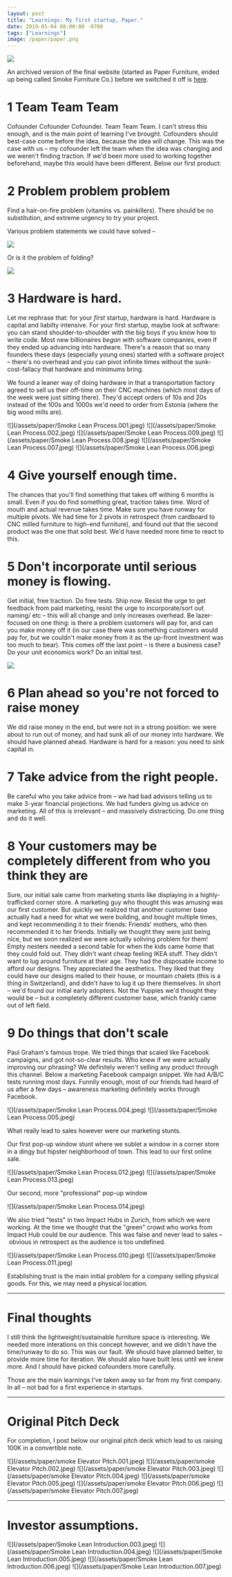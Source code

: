 ```yaml
---
layout: post
title: "Learnings: My first startup, Paper."
date: 2019-05-04 08:00:00 -0700
tags: ["Learnings"]
image: /paper/paper.png
---
```


![](/assets/paper/paper.png)

An archived version of the final website (started as Paper Furniture, ended up being called Smoke Furniture Co.) before we switched it off is [here](http://nikodunk.github.io/smoke/).

# 1 Team Team Team

Cofounder Cofounder Cofounder. Team Team Team. I can't stress this enough, and is the main point of learning I've brought. Cofounders should best-case come before the idea, because the idea will change. This was the case with us – my cofounder left the team when the idea was changing and we weren't finding traction. If we'd been more used to working together beforehand, maybe this would have been different. Below our first product:

# 2 Problem problem problem

Find a hair-on-fire problem (vitamins vs. painkillers). There should be no substitution, and extreme urgency to try your project.

Various problem statements we could have solved –

![](/assets/paper/smokesite.png)

Or is it the problem of folding?

![](/assets/paper/smoke.gif)

# 3 Hardware is hard.

Let me rephrase that: for your _first_ startup, hardware is hard. Hardware is capital and liabilty intensive. For your first startup, maybe look at software: you can stand shoulder-to-shoulder with the big boys if you know how to write code. Most new billionaires _began_ with software companies, even if they ended up advancing into hardware. There's a reason that so many founders these days (especially young ones) started with a software project – there's no overhead and you can pivot infinite times without the sunk-cost-fallacy that hardware and minimums bring.

We found a leaner way of doing hardware in that a transportation factory agreed to sell us their off-time on their CNC machines (which most days of the week were just sitting there). They'd accept orders of 10s and 20s instead of the 100s and 1000s we'd need to order from Estonia (where the big wood mills are).

![](/assets/paper/Smoke Lean Process.001.jpeg)
![](/assets/paper/Smoke Lean Process.002.jpeg)
![](/assets/paper/Smoke Lean Process.009.jpeg)
![](/assets/paper/Smoke Lean Process.008.jpeg)
![](/assets/paper/Smoke Lean Process.007.jpeg)
![](/assets/paper/Smoke Lean Process.006.jpeg)

# 4 Give yourself enough time.

The chances that you'll find something that takes off withing 6 months is small. Even if you do find something great, traction takes time. Word of mouth and actual revenue takes time. Make sure you have runway for multiple pivots. We had time for 2 pivots in retrospect (from cardboard to CNC milled furniture to high-end furniture), and found out that the second product was the one that sold best. We'd have needed more time to react to this.

# 5 Don't incorporate until serious money is flowing.

Get initial, free traction. Do free tests. Ship now. Resist the urge to get feedback from paid marketing, resist the urge to incorporate/sort out naming/ etc – this will all change and only increases overhead. Be lazer-focused on one thing: is there a problem customers will pay for, and can you make money off it (in our case there was something customers would pay for, but we couldn't make money from it as the up-front investment was too much to bear). This comes off the last point – is there a business case? Do your unit economics work? Do an initial test.

![](/assets/paper/smoke.jpg)

# 6 Plan ahead so you're not forced to raise money

We did raise money in the end, but were not in a strong position: we were about to run out of money, and had sunk all of our money into hardware. We should have planned ahead. Hardware is hard for a reason: you need to sink capital in.

# 7 Take advice from the right people.

Be careful who you take advice from – we had bad advisors telling us to make 3-year financial projections. We had funders giving us advice on marketing. All of this is irrelevant – and massively distracticing. Do one thing and do it well.

# 8 Your customers may be completely different from who you think they are

Sure, our initial sale came from marketing stunts like displaying in a highly-trafficked corner store. A marketing guy who thought this was amusing was our first customer. But quickly we realized that another customer base actually had a need for what we were building, and bought multiple times, and kept recommending it to their friends: Friends' mothers, who then recommended it to her friends. Initially we thought they were just being nice, but we soon realized we were actually soliving problem for them! Empty nesters needed a second table for when the kids came home that they could fold out. They didn't want cheap feeling IKEA stuff. They didn't want to lug around furniture at their age. They had the disposable income to afford our designs. They appreciated the aesthetics. They liked that they could have our designs mailed to their house, or mountain chalets (this is a thing in Switzerland), and didn't have to lug it up there themselves. In short – we'd found our initial early adopters. Not the Yuppies we'd thought they would be – but a completely different customer base, which frankly came out of left field.

# 9 Do things that don't scale

Paul Graham's famous trope. We tried things that scaled like Facebook campaigns, and got not-so-clear results. Who knew if we were actually improving our phrasing? We definitely weren't selling any product through this channel. Below a marketing Facebook campaign snippet. We had A/B/C tests running most days. Funnily enough, most of our friends had heard of us after a few days – awareness marketing definitely works through Facebook.

![](/assets/paper/Smoke Lean Process.004.jpeg)
![](/assets/paper/Smoke Lean Process.005.jpeg)

What really lead to sales however were our marketing stunts.

Our first pop-up window stunt where we sublet a window in a corner store in a dingy but hipster neighborhood of town. This lead to our first online sale.

![](/assets/paper/Smoke Lean Process.012.jpeg)
![](/assets/paper/Smoke Lean Process.013.jpeg)

Our second, more "professional" pop-up window

![](/assets/paper/Smoke Lean Process.014.jpeg)

We also tried "tests" in two Impact Hubs in Zurich, from which we were working. At the time we thought that the "green" crowd who works from Impact Hub could be our audience. This was false and never lead to sales – obvious in retrospect as the audience is too undefined.

![](/assets/paper/Smoke Lean Process.010.jpeg)
![](/assets/paper/Smoke Lean Process.011.jpeg)

Establishing trust is the main initial problem for a company selling physical goods. For this, we may need a physical location.

---

# Final thoughts

I still think the lightweight/sustainable furniture space is interesting. We needed more interations on this concept however, and we didn't have the time/runway to do so. This was our fault. We should have planned better, to provide more time for iteration. We should also have built less until we knew more. And I should have picked cofounders more carefully.

Those are the main learnings I've taken away so far from my first company. In all – not bad for a first experience in startups.

---

# Original Pitch Deck

For completion, I post below our original pitch deck which lead to us raising 100K in a convertible note.

![](/assets/paper/smoke Elevator Pitch.001.jpeg)
![](/assets/paper/smoke Elevator Pitch.002.jpeg)
![](/assets/paper/smoke Elevator Pitch.003.jpeg)
![](/assets/paper/smoke Elevator Pitch.004.jpeg)
![](/assets/paper/smoke Elevator Pitch.005.jpeg)
![](/assets/paper/smoke Elevator Pitch.006.jpeg)
![](/assets/paper/smoke Elevator Pitch.007.jpeg)

---

# Investor assumptions.

![](/assets/paper/Smoke Lean Introduction.003.jpeg)
![](/assets/paper/Smoke Lean Introduction.004.jpeg)
![](/assets/paper/Smoke Lean Introduction.005.jpeg)
![](/assets/paper/Smoke Lean Introduction.006.jpeg)
![](/assets/paper/Smoke Lean Introduction.007.jpeg)
